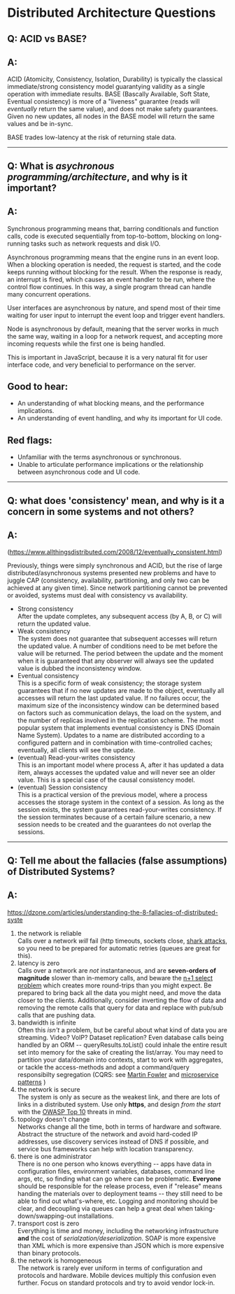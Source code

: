 # Distributed Architecture Questions

## Q: ACID vs BASE?
## A:
ACID (Atomicity, Consistency, Isolation, Durability) is typically the classical immediate/strong consistency model guarantying validity as a single operation with immediate results. BASE (Bascally Available, Soft State, Eventual consistency) is more of a "liveness" guarantee (reads will _eventually_ return the same value), and does not make safety guarantees. Given no new updates, all nodes in the BASE model will return the same values and be in-sync.

BASE trades low-latency at the risk of returning stale data. 

---
## Q: What is _asychronous programming/architecture_, and why is it important?

## A:
Synchronous programming means that, barring conditionals and function calls, code is executed sequentially from top-to-bottom, blocking on long-running tasks such as network requests and disk I/O.

Asynchronous programming means that the engine runs in an event loop. When a blocking operation is needed, the request is started, and the code keeps running without blocking for the result. When the response is ready, an interrupt is fired, which causes an event handler to be run, where the control flow continues. In this way, a single program thread can handle many concurrent operations.

User interfaces are asynchronous by nature, and spend most of their time waiting for user input to interrupt the event loop and trigger event handlers.

Node is asynchronous by default, meaning that the server works in much the same way, waiting in a loop for a network request, and accepting more incoming requests while the first one is being handled.

This is important in JavaScript, because it is a very natural fit for user interface code, and very beneficial to performance on the server.

## Good to hear:

* An understanding of what blocking means, and the performance implications.
* An understanding of event handling, and why its important for UI code.

## Red flags:

* Unfamiliar with the terms asynchronous or synchronous.
* Unable to articulate performance implications or the relationship between asynchronous code and UI code.

---
## Q: what does 'consistency' mean, and why is it a concern in some systems and not others?
## A:
(https://www.allthingsdistributed.com/2008/12/eventually_consistent.html)

Previously, things were simply synchronous and ACID, but the rise of large distributed/asynchronous systems presented new problems and have to juggle CAP (consistency, availability, partitioning, and only two can be achieved at any given time). Since network partitioning cannot be prevented or avoided, systems must deal with consistency vs availability. 

* Strong consistency  
After the update completes, any subsequent access (by A, B, or C) will return the updated value.
* Weak consistency  
The system does not guarantee that subsequent accesses will return the updated value. A number of conditions need to be met before the value will be returned. The period between the update and the moment when it is guaranteed that any observer will always see the updated value is dubbed the inconsistency window.
* Eventual consistency  
This is a specific form of weak consistency; the storage system guarantees that if no new updates are made to the object, eventually all accesses will return the last updated value. If no failures occur, the maximum size of the inconsistency window can be determined based on factors such as communication delays, the load on the system, and the number of replicas involved in the replication scheme. The most popular system that implements eventual consistency is DNS (Domain Name System). Updates to a name are distributed according to a configured pattern and in combination with time-controlled caches; eventually, all clients will see the update.
* (eventual) Read-your-writes consistency  
This is an important model where process A, after it has updated a data item, always accesses the updated value and will never see an older value. This is a special case of the causal consistency model.
* (eventual) Session consistency  
This is a practical version of the previous model, where a process accesses the storage system in the context of a session. As long as the session exists, the system guarantees read-your-writes consistency. If the session terminates because of a certain failure scenario, a new session needs to be created and the guarantees do not overlap the sessions.

---

## Q: Tell me about the fallacies (false assumptions) of Distributed Systems?
## A:
https://dzone.com/articles/understanding-the-8-fallacies-of-distributed-syste

1. the network is reliable  
Calls over a network _will_ fail (http timeouts, sockets close, [shark attacks](https://www.theguardian.com/technology/2014/aug/14/google-undersea-fibre-optic-cables-shark-attacks), so you need to be prepared for automatic retries (queues are great for this).
2. latency is zero  
Calls over a network are _not_ instantaneous, and are **seven-orders of magnitude** slower than in-memory calls, and beware the [n+1 select problem](https://stackoverflow.com/questions/97197/what-is-the-n1-select-query-issue) which creates more round-trips than you might expect. Be prepared to bring back all the data you might need, and move the data closer to the clients. Additionally, consider inverting the flow of data and removing the remote calls that query for data and replace with pub/sub calls that are pushing data.
3. bandwidth is infinite  
Often this _isn't_ a problem, but be careful about what kind of data you are streaming. Video? VoIP? Dataset replication? Even database calls being handled by an ORM -- queryResults.toList() could inhale the entire result set into memory for the sake of creating the list/array. You may need to partition your data/domain into contexts, start to work with aggregates, or tackle the access-methods and adopt a command/query responsibilty segregation (CQRS: see [Martin Fowler](https://martinfowler.com/bliki/CQRS.html) and [microservice patterns](http://microservices.io/patterns/data/cqrs.html) )
4. the network is secure  
The system is only as secure as the weakest link, and there are lots of links in a distributed system. Use only **https**, and design _from the start_ with the [OWASP Top 10](https://www.owasp.org/index.php/Category:OWASP_Top_Ten_Project) threats in mind.
5. topology doesn't change  
Networks change all the time, both in terms of hardware and software. Abstract the structure of the network and avoid hard-coded IP addresses, use discovery services instead of DNS if possible, and service bus frameworks can help with location transparency.
6. there is one administrator  
There is no one person who knows everything -- apps have data in configuration files, environment variables, databases, command line args, etc, so finding what can go where can be problematic. **Everyone** should be responsible for the release process, even if "release" means handing the materials over to deployment teams -- they still need to be able to find out what's-where, etc. Logging and monitoring should be clear, and decoupling via queues can help a great deal when taking-down/swapping-out installations.
7. transport cost is zero  
Everything is time and money, including the networking infrastructure **and** the cost of _serialzation/deserialization_. SOAP is more expensive than XML which is more expensive than JSON which is more expensive than binary protocols.
8. the network is homogeneous  
The network is rarely ever uniform in terms of configuration and protocols and hardware. Mobile devices multiply this confusion even further. Focus on standard protocols and try to avoid vendor lock-in. 